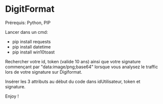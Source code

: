 # DigitFormat

Prérequis: Python, PIP

Lancer dans un cmd: 
- pip install requests
- pip install datetime
- pip install win10toast

Rechercher votre id, token (valide 10 ans) ainsi que votre signature commençant par "data:image/png;base64" lorsque vous analysez le traffic lors de votre signature sur Digiformat.

Insérer les 3 attributs au début du code dans idUtilisateur, token et signature.

Enjoy !
